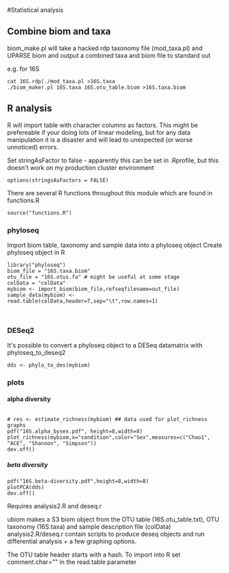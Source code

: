 #Statistical analysis

## Combine biom and taxa
biom_make.pl will take a hacked rdp taxonomy file (mod_taxa.pl) and UPARSE biom and output a combined taxa and biom file to standard out

e.g. for 16S
```shell
cat 16S.rdp|./mod_taxa.pl >16S.taxa
./biom_maker.pl 16S.taxa 16S.otu_table.biom >16S.taxa.biom
```

## R analysis
R will import table with character columns as factors. This might be prefereable if your doing lots of linear modeling, but for any data manipulation it is a disaster and will lead to unexpected (or worse unnoticed) errors.

Set stringAsFactor to false - apparently this can be set in .Rprofile, but this doesn't work on my production cluster environment
```{r}
options(stringsAsFactors = FALSE)
```
There are several R functions throughout this module which are found in functions.R
```{r}
source("functions.R")
```

### phyloseq
Import biom table, taxonomy and sample data into a phyloseq object
Create phyloseq object in R
```{r}
library("phyloseq")
biom_file = "16S.taxa.biom"
otu_file = "16S.otus.fa" # might be useful at some stage
colData = "colData"
mybiom <- import_biom(biom_file,refseqfilename=out_file)
sample_data(mybiom) <- read.table(colData,header=T,sep="\t",row.names=1)



```
### DESeq2
It's possible to convert a phyloseq object to a DESeq datamatrix with phyloseq_to_deseq2

```{r}
dds <- phylo_to_des(mybiom)
```
### plots

#### alpha diversity
```{r}

# res <- estimate_richness(mybiom) ## data used for plot_richness graphs
pdf("16S.alpha_bysex.pdf", height=8,width=8)
plot_richness(mybiom,x="condition",color="Sex",measures=c("Chao1", "ACE", "Shannon", "Simpson"))
dev.off()
```

##### beta diversity
```{r}
pdf("16S.beta-diversity.pdf",height=8,width=8)
plotPCA(dds)
dev.off()
```


Requires analysis2.R and deseq.r

ubiom makes a S3 biom object from the OTU table (16S.otu_table.txt), OTU taxonomy (16S.taxa) and sample description file (colData) analysis2.R/deseq.r contain scripts to produce deseq objects and run differential analysis + a few graphing options.

The OTU table header starts with a hash. To import into R set comment.char="" in the read.table parameter
